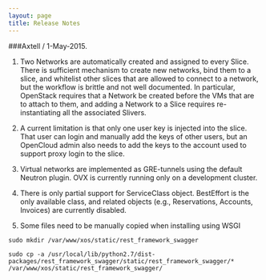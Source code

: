 ```yaml
---
layout: page
title: Release Notes
---
```


###Axtell / 1-May-2015.

1. Two Networks are automatically created and assigned to every
   Slice. There is sufficient mechanism to create new networks, bind
   them to a slice, and whitelist other slices that are allowed to
   connect to a network, but the workflow is brittle and not well
   documented. In particular, OpenStack requires that a
   Network be created before the VMs that are to attach to them, and
   adding a Network to a Slice requires re-instantiating all the
   associated Slivers.

2. A current limitation is that only one user key is injected into the
   slice. That user can login and manually add the keys of other users,
   but an OpenCloud admin also needs to add the keys to the account used
   to support proxy login to the slice.

3. Virtual networks are implemented as GRE-tunnels using the default
   Neutron plugin. OVX is currently running only on a development
   cluster.

4. There is only partial support for ServiceClass object.
   BestEffort is the only available class, and related objects
   (e.g., Reservations, Accounts, Invoices) are currently disabled.

5. Some files need to be manually copied when installing using WSGI

```
sudo mkdir /var/www/xos/static/rest_framework_swagger

sudo cp -a /usr/local/lib/python2.7/dist-packages/rest_framework_swagger/static/rest_framework_swagger/* /var/www/xos/static/rest_framework_swagger/
```



